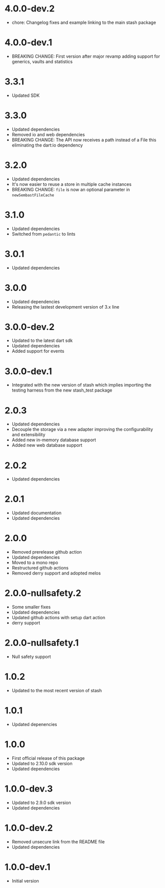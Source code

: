 # 4.0.0-dev.2

- chore: Changelog fixes and example linking to the main stash package

# 4.0.0-dev.1

- BREAKING CHANGE: First version after major revamp adding support for generics, vaults and statistics

# 3.3.1

- Updated SDK

# 3.3.0

- Updated dependencies
- Removed io and web dependencies
- BREAKING CHANGE: The API now receives a path instead of a File this eliminating the dart:io dependency

# 3.2.0

- Updated dependencies
- It's now easier to reuse a store in multiple cache instances
- BREAKING CHANGE: `file` is now an optional parameter in `newSembastFileCache`

# 3.1.0

- Updated dependencies
- Switched from `pedantic` to lints

# 3.0.1

- Updated dependencies

# 3.0.0

- Updated dependencies
- Releasing the lastest development version of 3.x line

# 3.0.0-dev.2

- Updated to the latest dart sdk
- Updated dependencies
- Added support for events

# 3.0.0-dev.1

- Integrated with the new version of stash which implies importing the testing harness from the new stash_test package

# 2.0.3

- Updated dependencies
- Decouple the storage via a new adapter improving the configurability and extensibility
- Added new in-memory database support
- Added new web database support

# 2.0.2

- Updated dependencies

# 2.0.1

- Updated documentation
- Updated dependencies

# 2.0.0

- Removed prerelease github action
- Updated dependencies
- Moved to a mono repo
- Restructured github actions
- Removed derry support and adopted melos

# 2.0.0-nullsafety.2

- Some smaller fixes
- Updated dependencies
- Updated github actions with setup dart action
- derry support

# 2.0.0-nullsafety.1

- Null safety support

# 1.0.2

- Updated to the most recent version of stash

# 1.0.1

- Updated depenencies

# 1.0.0

- First official release of this package
- Updated to 2.10.0 sdk version
- Updated dependencies

# 1.0.0-dev.3

- Updated to 2.9.0 sdk version
- Updated dependencies

# 1.0.0-dev.2

- Removed unsecure link from the README file
- Updated dependencies

# 1.0.0-dev.1

- Initial version

